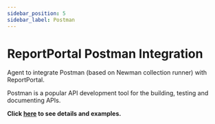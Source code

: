 ```yaml
---
sidebar_position: 5
sidebar_label: Postman
---
```


# ReportPortal Postman Integration

Agent to integrate Postman (based on Newman collection runner) with ReportPortal.

Postman is a popular API development tool for the building, testing and documenting APIs.

**Click [here](https://github.com/reportportal/agent-js-postman) to see details and examples.**
